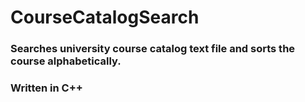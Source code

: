 # CourseCatalogSearch

### Searches university course catalog text file and sorts the course alphabetically. 
### Written in C++

